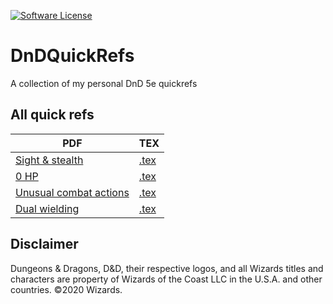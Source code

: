 [![Software License](https://img.shields.io/badge/license-CC0-brightgreen.svg?style=flat)](https://creativecommons.org/publicdomain/zero/1.0/)

# DnDQuickRefs
A collection of my personal DnD 5e quickrefs

## All quick refs
| PDF | TEX |
|-----|-----|
| [Sight & stealth](./SightStealth.pdf) | [.tex](./SightStealth.tex) |
| [0 HP](./ZeroHP.pdf) | [.tex](./ZeroHP.tex) |
| [Unusual combat actions](./UnusualCombat.pdf) | [.tex](./UnusualCombat.tex) |
| [Dual wielding](./DualWield.pdf) | [.tex](./DualWield.tex) |

## Disclaimer

Dungeons & Dragons, D&D, their respective logos, and all Wizards titles and characters are property of Wizards of the Coast LLC in the U.S.A. and other countries. ©2020 Wizards.
